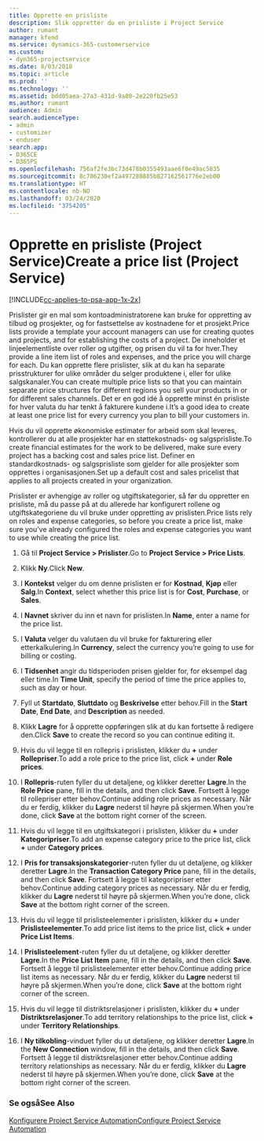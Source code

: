 ```yaml
---
title: Opprette en prisliste
description: Slik oppretter du en prisliste i Project Service
author: rumant
manager: kfend
ms.service: dynamics-365-customerservice
ms.custom:
- dyn365-projectservice
ms.date: 8/03/2018
ms.topic: article
ms.prod: ''
ms.technology: ''
ms.assetid: bdd05aea-27a3-431d-9a80-2e220fb25e53
ms.author: rumant
audience: Admin
search.audienceType:
- admin
- customizer
- enduser
search.app:
- D365CE
- D365PS
ms.openlocfilehash: 756af2fe3bc73d478b0355493aae6f0e49ac5835
ms.sourcegitcommit: 8c786230ef2a497280885b827162561776e2eb00
ms.translationtype: HT
ms.contentlocale: nb-NO
ms.lasthandoff: 03/24/2020
ms.locfileid: "3754205"
---
```

# <a name="create-a-price-list-project-service"></a><span data-ttu-id="5733e-103">Opprette en prisliste (Project Service)</span><span class="sxs-lookup"><span data-stu-id="5733e-103">Create a price list (Project Service)</span></span>

[!INCLUDE[cc-applies-to-psa-app-1x-2x](../includes/cc-applies-to-psa-app-1x-2x.md)]

<span data-ttu-id="5733e-104">Prislister gir en mal som kontoadministratorene kan bruke for oppretting av tilbud og prosjekter, og for fastsettelse av kostnadene for et prosjekt.</span><span class="sxs-lookup"><span data-stu-id="5733e-104">Price lists provide a template your account managers can use for creating quotes and projects, and for establishing the costs of a project.</span></span> <span data-ttu-id="5733e-105">De inneholder et linjeelementliste over roller og utgifter, og prisen du vil ta for hver.</span><span class="sxs-lookup"><span data-stu-id="5733e-105">They provide a line item list of roles and expenses, and the price you will charge for each.</span></span> <span data-ttu-id="5733e-106">Du kan opprette flere prislister, slik at du kan ha separate prisstrukturer for ulike områder du selger produktene i, eller for ulike salgskanaler.</span><span class="sxs-lookup"><span data-stu-id="5733e-106">You can create multiple price lists so that you can maintain separate price structures for different regions you sell your products in or for different sales channels.</span></span> <span data-ttu-id="5733e-107">Det er en god idé å opprette minst én prisliste for hver valuta du har tenkt å fakturere kundene i.</span><span class="sxs-lookup"><span data-stu-id="5733e-107">It’s a good idea to create at least one price list for every currency you plan to bill your customers in.</span></span>  
  
<span data-ttu-id="5733e-108">Hvis du vil opprette økonomiske estimater for arbeid som skal leveres, kontrollerer du at alle prosjekter har en støttekostnads- og salgsprisliste.</span><span class="sxs-lookup"><span data-stu-id="5733e-108">To create financial estimates for the work to be delivered, make sure every project has a backing cost and sales price list.</span></span> <span data-ttu-id="5733e-109">Definer en standardkostnads- og salgsprisliste som gjelder for alle prosjekter som opprettes i organisasjonen.</span><span class="sxs-lookup"><span data-stu-id="5733e-109">Set up a default cost and sales pricelist that applies to all projects created in your organization.</span></span>  
  
<span data-ttu-id="5733e-110">Prislister er avhengige av roller og utgiftskategorier, så før du oppretter en prisliste, må du passe på at du allerede har konfigurert rollene og utgiftskategoriene du vil bruke under oppretting av prislisten.</span><span class="sxs-lookup"><span data-stu-id="5733e-110">Price lists rely on roles and expense categories, so before you create a price list, make sure you’ve already configured the roles and expense categories you want to use while creating the price list.</span></span>  
  
1.  <span data-ttu-id="5733e-111">Gå til **Project Service > Prislister**.</span><span class="sxs-lookup"><span data-stu-id="5733e-111">Go to **Project Service > Price Lists**.</span></span>  
  
2.  <span data-ttu-id="5733e-112">Klikk **Ny**.</span><span class="sxs-lookup"><span data-stu-id="5733e-112">Click **New**.</span></span>  
  
3.  <span data-ttu-id="5733e-113">I **Kontekst** velger du om denne prislisten er for **Kostnad**, **Kjøp** eller **Salg**.</span><span class="sxs-lookup"><span data-stu-id="5733e-113">In **Context**, select whether this price list is for **Cost**, **Purchase**, or **Sales**.</span></span>  
  
4.  <span data-ttu-id="5733e-114">I **Navnet** skriver du inn et navn for prislisten.</span><span class="sxs-lookup"><span data-stu-id="5733e-114">In **Name**, enter a name for the price list.</span></span>  
  
5.  <span data-ttu-id="5733e-115">I **Valuta** velger du valutaen du vil bruke for fakturering eller etterkalkulering.</span><span class="sxs-lookup"><span data-stu-id="5733e-115">In **Currency**, select the currency you’re going to use for billing or costing.</span></span>  
  
6.  <span data-ttu-id="5733e-116">I **Tidsenhet** angir du tidsperioden prisen gjelder for, for eksempel dag eller time.</span><span class="sxs-lookup"><span data-stu-id="5733e-116">In **Time Unit**, specify the period of time the price applies to, such as day or hour.</span></span>  
  
7.  <span data-ttu-id="5733e-117">Fyll ut **Startdato**, **Sluttdato** og **Beskrivelse** etter behov.</span><span class="sxs-lookup"><span data-stu-id="5733e-117">Fill in the **Start Date**, **End Date**, and **Description** as needed.</span></span>  
  
8.  <span data-ttu-id="5733e-118">Klikk **Lagre** for å opprette oppføringen slik at du kan fortsette å redigere den.</span><span class="sxs-lookup"><span data-stu-id="5733e-118">Click **Save** to create the record so you can continue editing it.</span></span>  
  
9. <span data-ttu-id="5733e-119">Hvis du vil legge til en rollepris i prislisten, klikker du **+** under **Rollepriser**.</span><span class="sxs-lookup"><span data-stu-id="5733e-119">To add a role price to the price list, click **+** under **Role prices**.</span></span>  
  
10. <span data-ttu-id="5733e-120">I **Rollepris**-ruten fyller du ut detaljene, og klikker deretter **Lagre**.</span><span class="sxs-lookup"><span data-stu-id="5733e-120">In the **Role Price** pane, fill in the details, and then click **Save**.</span></span> <span data-ttu-id="5733e-121">Fortsett å legge til rollepriser etter behov.</span><span class="sxs-lookup"><span data-stu-id="5733e-121">Continue adding role prices as necessary.</span></span> <span data-ttu-id="5733e-122">Når du er ferdig, klikker du **Lagre** nederst til høyre på skjermen.</span><span class="sxs-lookup"><span data-stu-id="5733e-122">When you’re done, click **Save** at the bottom right corner of the screen.</span></span>  
  
11. <span data-ttu-id="5733e-123">Hvis du vil legge til en utgiftskategori i prislisten, klikker du **+** under **Kategoripriser**.</span><span class="sxs-lookup"><span data-stu-id="5733e-123">To add an expense category price to the price list, click **+** under **Category prices**.</span></span>  
  
12. <span data-ttu-id="5733e-124">I **Pris for transaksjonskategorier**-ruten fyller du ut detaljene, og klikker deretter **Lagre**.</span><span class="sxs-lookup"><span data-stu-id="5733e-124">In the **Transaction Category Price** pane, fill in the details, and then click **Save**.</span></span> <span data-ttu-id="5733e-125">Fortsett å legge til kategoripriser etter behov.</span><span class="sxs-lookup"><span data-stu-id="5733e-125">Continue adding category prices as necessary.</span></span> <span data-ttu-id="5733e-126">Når du er ferdig, klikker du **Lagre** nederst til høyre på skjermen.</span><span class="sxs-lookup"><span data-stu-id="5733e-126">When you’re done, click **Save** at the bottom right corner of the screen.</span></span>  
  
13. <span data-ttu-id="5733e-127">Hvis du vil legge til prislisteelementer i prislisten, klikker du **+** under **Prislisteelementer**.</span><span class="sxs-lookup"><span data-stu-id="5733e-127">To add price list items to the price list, click **+** under **Price List Items**.</span></span>  
  
14. <span data-ttu-id="5733e-128">I **Prislisteelement**-ruten fyller du ut detaljene, og klikker deretter **Lagre**.</span><span class="sxs-lookup"><span data-stu-id="5733e-128">In the **Price List Item** pane, fill in the details, and then click **Save**.</span></span> <span data-ttu-id="5733e-129">Fortsett å legge til prislisteelementer etter behov.</span><span class="sxs-lookup"><span data-stu-id="5733e-129">Continue adding price list items as necessary.</span></span> <span data-ttu-id="5733e-130">Når du er ferdig, klikker du **Lagre** nederst til høyre på skjermen.</span><span class="sxs-lookup"><span data-stu-id="5733e-130">When you’re done, click **Save** at the bottom right corner of the screen.</span></span>  
  
15. <span data-ttu-id="5733e-131">Hvis du vil legge til distriktsrelasjoner i prislisten, klikker du **+** under **Distriktsrelasjoner**.</span><span class="sxs-lookup"><span data-stu-id="5733e-131">To add territory relationships to the price list, click **+** under **Territory Relationships**.</span></span>  
  
16. <span data-ttu-id="5733e-132">I **Ny tilkobling**-vinduet fyller du ut detaljene, og klikker deretter **Lagre**.</span><span class="sxs-lookup"><span data-stu-id="5733e-132">In the **New Connection** window, fill in the details, and then click **Save**.</span></span> <span data-ttu-id="5733e-133">Fortsett å legge til distriktsrelasjoner etter behov.</span><span class="sxs-lookup"><span data-stu-id="5733e-133">Continue adding territory relationships as necessary.</span></span> <span data-ttu-id="5733e-134">Når du er ferdig, klikker du **Lagre** nederst til høyre på skjermen.</span><span class="sxs-lookup"><span data-stu-id="5733e-134">When you’re done, click **Save** at the bottom right corner of the screen.</span></span>  
  
### <a name="see-also"></a><span data-ttu-id="5733e-135">Se også</span><span class="sxs-lookup"><span data-stu-id="5733e-135">See Also</span></span>  
 [<span data-ttu-id="5733e-136">Konfigurere Project Service Automation</span><span class="sxs-lookup"><span data-stu-id="5733e-136">Configure Project Service Automation</span></span>](../project-service/configure.md)
